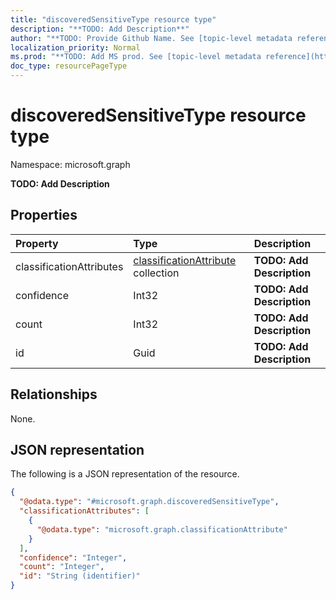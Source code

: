 ```yaml
---
title: "discoveredSensitiveType resource type"
description: "**TODO: Add Description**"
author: "**TODO: Provide Github Name. See [topic-level metadata reference](https://msgo.azurewebsites.net/add/document/guidelines/metadata.html#topic-level-metadata)**"
localization_priority: Normal
ms.prod: "**TODO: Add MS prod. See [topic-level metadata reference](https://msgo.azurewebsites.net/add/document/guidelines/metadata.html#topic-level-metadata)**"
doc_type: resourcePageType
---
```


# discoveredSensitiveType resource type

Namespace: microsoft.graph



**TODO: Add Description**

## Properties
|Property|Type|Description|
|:---|:---|:---|
|classificationAttributes|[classificationAttribute](../resources/classificationattribute.md) collection|**TODO: Add Description**|
|confidence|Int32|**TODO: Add Description**|
|count|Int32|**TODO: Add Description**|
|id|Guid|**TODO: Add Description**|

## Relationships
None.

## JSON representation
The following is a JSON representation of the resource.
<!-- {
  "blockType": "resource",
  "@odata.type": "microsoft.graph.discoveredSensitiveType"
}
-->
``` json
{
  "@odata.type": "#microsoft.graph.discoveredSensitiveType",
  "classificationAttributes": [
    {
      "@odata.type": "microsoft.graph.classificationAttribute"
    }
  ],
  "confidence": "Integer",
  "count": "Integer",
  "id": "String (identifier)"
}
```


